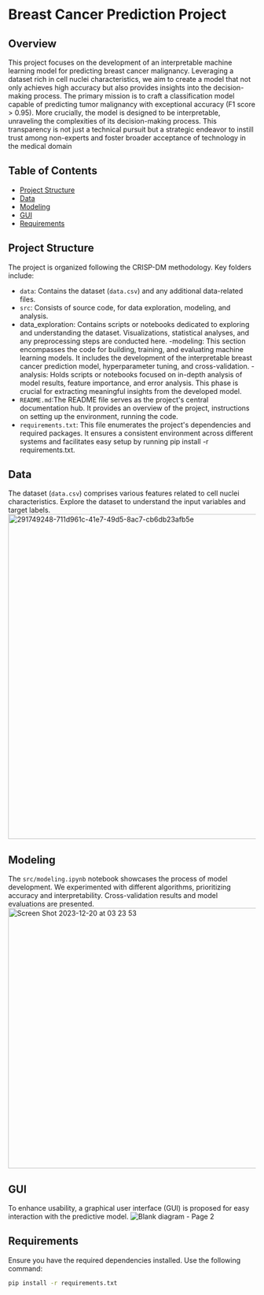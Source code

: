# Breast Cancer Prediction Project

## Overview
This project focuses on the development of an interpretable machine learning model for predicting breast cancer malignancy. Leveraging a dataset rich in cell nuclei characteristics, we aim to create a model that not only achieves high accuracy but also provides insights into the decision-making process. The primary mission is to craft a classification model capable of predicting tumor malignancy with exceptional accuracy (F1 score > 0.95). More crucially, the model is designed to be interpretable, unraveling the complexities of its decision-making process. This transparency is not just a technical pursuit but a strategic endeavor to instill trust among non-experts and foster broader acceptance of technology in the medical domain

## Table of Contents
- [Project Structure](#project-structure)
- [Data](#data)
- [Modeling](#modeling)
- [GUI](#gui)
- [Requirements](#requirements)

## Project Structure
The project is organized following the CRISP-DM methodology. Key folders include:
- `data`: Contains the dataset (`data.csv`) and any additional data-related files.
- `src`: Consists of source code, for data exploration, modeling, and analysis.
- data_exploration: Contains scripts or notebooks dedicated to exploring and understanding the dataset. Visualizations, statistical analyses, and any preprocessing steps are conducted here.
-modeling: This section encompasses the code for building, training, and evaluating machine learning models. It includes the development of the interpretable breast cancer prediction model, hyperparameter tuning, and cross-validation.
-analysis: Holds scripts or notebooks focused on in-depth analysis of model results, feature importance, and error analysis. This phase is crucial for extracting meaningful insights from the developed model.
- `README.md`:The README file serves as the project's central documentation hub. It provides an overview of the project, instructions on setting up the environment, running the code.
- `requirements.txt`:  This file enumerates the project's dependencies and required packages. It ensures a consistent environment across different systems and facilitates easy setup by running pip install -r requirements.txt.

## Data
The dataset (`data.csv`) comprises various features related to cell nuclei characteristics. Explore the dataset to understand the input variables and target labels.
<img width="660" alt="291749248-711d961c-41e7-49d5-8ac7-cb6db23afb5e" src="https://github.com/user-attachments/assets/cc7f69f5-1770-4849-a26a-110f6460b32d" />

## Modeling
The `src/modeling.ipynb` notebook showcases the process of model development. We experimented with different algorithms, prioritizing accuracy and interpretability. Cross-validation results and model evaluations are presented.
<img width="529" alt="Screen Shot 2023-12-20 at 03 23 53" src="https://github.com/Oumaymabamoh/BreastCancerPrediction/assets/134213098/75fa2ad9-78a5-49f8-aa55-fb1dba968f4f">

## GUI
To enhance usability, a graphical user interface (GUI) is proposed for easy interaction with the predictive model.
![Blank diagram - Page 2](https://github.com/Oumaymabamoh/BreastCancerPrediction/assets/134213098/a12f322f-032a-4cd1-8b35-e68ee19779d9)

## Requirements
Ensure you have the required dependencies installed. Use the following command:
```bash
pip install -r requirements.txt
